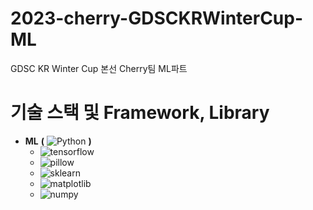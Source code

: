 # 2023-cherry-GDSCKRWinterCup-ML
GDSC KR Winter Cup 본선 Cherry팀 ML파트

# 기술 스택 및 Framework, Library <a name="content3"></a>

- **ML**  **(** ![Python](https://img.shields.io/badge/Python-3.10.9-blue)   **)**
    - ![tensorflow](https://img.shields.io/badge/tensorflow-2.10.0-orange)
    - ![pillow](https://img.shields.io/badge/pillow-9.4.0-brightgreen)
    - ![sklearn](https://img.shields.io/badge/sklearn-1.2.1-red)
    - ![matplotlib](https://img.shields.io/badge/matplotlib-3.7.0-yellowgreen)
    - ![numpy](https://img.shields.io/badge/numpy-1.24.2-lightgrey)

